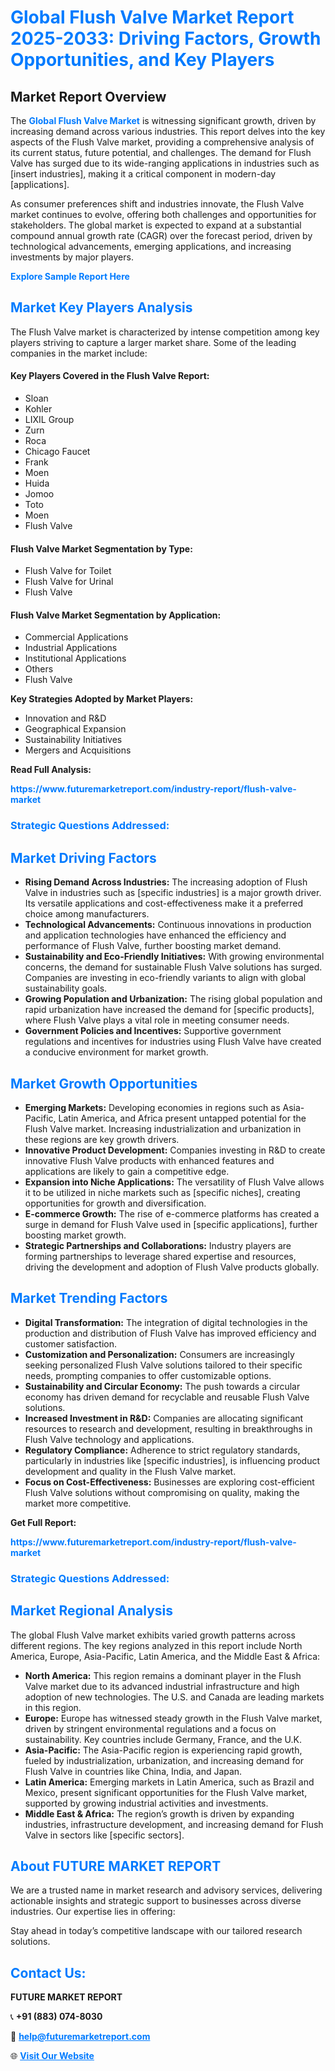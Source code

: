 <h1 style="color: #007BFF;">Global Flush Valve Market Report 2025-2033: Driving Factors, Growth Opportunities, and Key Players</h1>

<section id="overview">
<h2>Market Report Overview</h2>
<p>The <a href="https://www.futuremarketreport.com/industry-report/flush-valve-market" style="color: #007BFF; text-decoration: none;"><strong>Global Flush Valve Market</strong></a> is witnessing significant growth, driven by increasing demand across various industries. This report delves into the key aspects of the Flush Valve market, providing a comprehensive analysis of its current status, future potential, and challenges. The demand for Flush Valve has surged due to its wide-ranging applications in industries such as [insert industries], making it a critical component in modern-day [applications].</p>
<p>As consumer preferences shift and industries innovate, the Flush Valve market continues to evolve, offering both challenges and opportunities for stakeholders. The global market is expected to expand at a substantial compound annual growth rate (CAGR) over the forecast period, driven by technological advancements, emerging applications, and increasing investments by major players.</p>
</section>

<section id="overview">
<p><a href="https://www.futuremarketreport.com/request-sample/reportId=99575" style="color: #007BFF; text-decoration: none;"><strong>Explore Sample Report Here</strong></a></p>
</section>

<section id="key-players">
<h2 style="color: #007BFF;">Market Key Players Analysis</h2>
<p>The Flush Valve market is characterized by intense competition among key players striving to capture a larger market share. Some of the leading companies in the market include:</p>
<h4>Key Players Covered in the Flush Valve Report:</h4>
<ul><li>Sloan</li><li>Kohler</li><li>LIXIL Group</li><li>Zurn</li><li>Roca</li><li>Chicago Faucet</li><li>Frank</li><li>Moen</li><li>Huida</li><li>Jomoo</li><li>Toto</li><li>Moen</li><li>Flush Valve</li></ul>
<h4>Flush Valve Market Segmentation by Type:</h4>
<ul><li>Flush Valve for Toilet</li><li>Flush Valve for Urinal</li><li>Flush Valve</li></ul>

<h4>Flush Valve Market Segmentation by Application:</h4>
<ul><li>Commercial Applications</li><li>Industrial Applications</li><li>Institutional Applications</li><li>Others</li><li>Flush Valve</li></ul>
<p><strong>Key Strategies Adopted by Market Players:</strong></p>
<ul>
<li>Innovation and R&D</li>
<li>Geographical Expansion</li>
<li>Sustainability Initiatives</li>
<li>Mergers and Acquisitions</li>
</ul>
</section>

<section>
<p><strong>Read Full Analysis: </strong></p><a href="https://www.futuremarketreport.com/industry-report/flush-valve-market" style="color: #007BFF; text-decoration: none;"><strong>https://www.futuremarketreport.com/industry-report/flush-valve-market</strong></a>
<h3 style="color: #007BFF;">Strategic Questions Addressed:</h3>
</section>

<section id="driving-factors">
<h2 style="color: #007BFF;">Market Driving Factors</h2>
<ul>
<li><strong>Rising Demand Across Industries:</strong> The increasing adoption of Flush Valve in industries such as [specific industries] is a major growth driver. Its versatile applications and cost-effectiveness make it a preferred choice among manufacturers.</li>
<li><strong>Technological Advancements:</strong> Continuous innovations in production and application technologies have enhanced the efficiency and performance of Flush Valve, further boosting market demand.</li>
<li><strong>Sustainability and Eco-Friendly Initiatives:</strong> With growing environmental concerns, the demand for sustainable Flush Valve solutions has surged. Companies are investing in eco-friendly variants to align with global sustainability goals.</li>
<li><strong>Growing Population and Urbanization:</strong> The rising global population and rapid urbanization have increased the demand for [specific products], where Flush Valve plays a vital role in meeting consumer needs.</li>
<li><strong>Government Policies and Incentives:</strong> Supportive government regulations and incentives for industries using Flush Valve have created a conducive environment for market growth.</li>
</ul>
</section>

<section id="growth-opportunities">
<h2 style="color: #007BFF;">Market Growth Opportunities</h2>
<ul>
<li><strong>Emerging Markets:</strong> Developing economies in regions such as Asia-Pacific, Latin America, and Africa present untapped potential for the Flush Valve market. Increasing industrialization and urbanization in these regions are key growth drivers.</li>
<li><strong>Innovative Product Development:</strong> Companies investing in R&D to create innovative Flush Valve products with enhanced features and applications are likely to gain a competitive edge.</li>
<li><strong>Expansion into Niche Applications:</strong> The versatility of Flush Valve allows it to be utilized in niche markets such as [specific niches], creating opportunities for growth and diversification.</li>
<li><strong>E-commerce Growth:</strong> The rise of e-commerce platforms has created a surge in demand for Flush Valve used in [specific applications], further boosting market growth.</li>
<li><strong>Strategic Partnerships and Collaborations:</strong> Industry players are forming partnerships to leverage shared expertise and resources, driving the development and adoption of Flush Valve products globally.</li>
</ul>
</section>

<section id="trending-factors">
<h2 style="color: #007BFF;">Market Trending Factors</h2>
<ul>
<li><strong>Digital Transformation:</strong> The integration of digital technologies in the production and distribution of Flush Valve has improved efficiency and customer satisfaction.</li>
<li><strong>Customization and Personalization:</strong> Consumers are increasingly seeking personalized Flush Valve solutions tailored to their specific needs, prompting companies to offer customizable options.</li>
<li><strong>Sustainability and Circular Economy:</strong> The push towards a circular economy has driven demand for recyclable and reusable Flush Valve solutions.</li>
<li><strong>Increased Investment in R&D:</strong> Companies are allocating significant resources to research and development, resulting in breakthroughs in Flush Valve technology and applications.</li>
<li><strong>Regulatory Compliance:</strong> Adherence to strict regulatory standards, particularly in industries like [specific industries], is influencing product development and quality in the Flush Valve market.</li>
<li><strong>Focus on Cost-Effectiveness:</strong> Businesses are exploring cost-efficient Flush Valve solutions without compromising on quality, making the market more competitive.</li>
</ul>
</section>

<section>
<p><strong>Get Full Report: </strong></p><a href="https://www.futuremarketreport.com/industry-report/flush-valve-market" style="color: #007BFF; text-decoration: none;"><strong>https://www.futuremarketreport.com/industry-report/flush-valve-market</strong></a>
<h3 style="color: #007BFF;">Strategic Questions Addressed:</h3>
</section>


<section id="regional-analysis">
<h2 style="color: #007BFF;">Market Regional Analysis</h2>
<p>The global Flush Valve market exhibits varied growth patterns across different regions. The key regions analyzed in this report include North America, Europe, Asia-Pacific, Latin America, and the Middle East & Africa:</p>
<ul>
<li><strong>North America:</strong> This region remains a dominant player in the Flush Valve market due to its advanced industrial infrastructure and high adoption of new technologies. The U.S. and Canada are leading markets in this region.</li>
<li><strong>Europe:</strong> Europe has witnessed steady growth in the Flush Valve market, driven by stringent environmental regulations and a focus on sustainability. Key countries include Germany, France, and the U.K.</li>
<li><strong>Asia-Pacific:</strong> The Asia-Pacific region is experiencing rapid growth, fueled by industrialization, urbanization, and increasing demand for Flush Valve in countries like China, India, and Japan.</li>
<li><strong>Latin America:</strong> Emerging markets in Latin America, such as Brazil and Mexico, present significant opportunities for the Flush Valve market, supported by growing industrial activities and investments.</li>
<li><strong>Middle East & Africa:</strong> The region’s growth is driven by expanding industries, infrastructure development, and increasing demand for Flush Valve in sectors like [specific sectors].</li>
</ul>
</section>

<footer>
<h2 style="color: #007BFF;">About FUTURE MARKET REPORT</h2>
<p>We are a trusted name in market research and advisory services, delivering actionable insights and strategic support to businesses across diverse industries. Our expertise lies in offering:</p>

<p>Stay ahead in today’s competitive landscape with our tailored research solutions.</p>

<h2 style="color: #007BFF;">Contact Us:</h2>
<p><strong>FUTURE MARKET REPORT</strong></p>
<p>📞 <strong>+91 (883) 074-8030</strong></p>
<p>📧 <strong><a href="mailto:help@futuremarketreport.com" style="color: #007BFF;">help@futuremarketreport.com</a></strong></p>
<p>🌐 <strong><a href="https://www.futuremarketreport.com/" style="color: #007BFF;">Visit Our Website</a></strong></p>
</footer>
